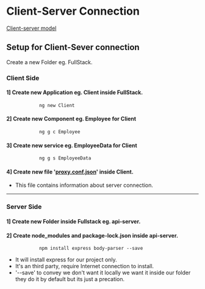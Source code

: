 # Client-Server Connection 

[Client-server model](https://www.geeksforgeeks.org/client-server-model/)

## Setup for Client-Sever connection 

Create a new Folder eg. FullStack.

### Client Side

#### 1] Create new Application eg. Client inside FullStack.
                ng new Client
        
#### 2] Create new Component eg. Employee for Client
                ng g c Employee

#### 3] Create new service eg. EmployeeData for Client
                ng g s EmployeeData
        
#### 4] Create new file '[proxy.conf.json](https://github.com/Girish-GAP/Angular/blob/main/Server%26Client/proxy.conf.json)' inside Client.

- This file contains information about server connection.

-------------------------------------------------------------------------
### Server Side 

#### 1] Create new Folder inside Fullstack eg. api-server.
#### 2] Create node_modules and package-lock.json inside api-server.
                npm install express body-parser --save

- It will install express for our project only.
- It's an third party, require Internet connection to install.
- '--save' to convey we don't want it locally we want it inside our folder they do it by default but its just a precation.
